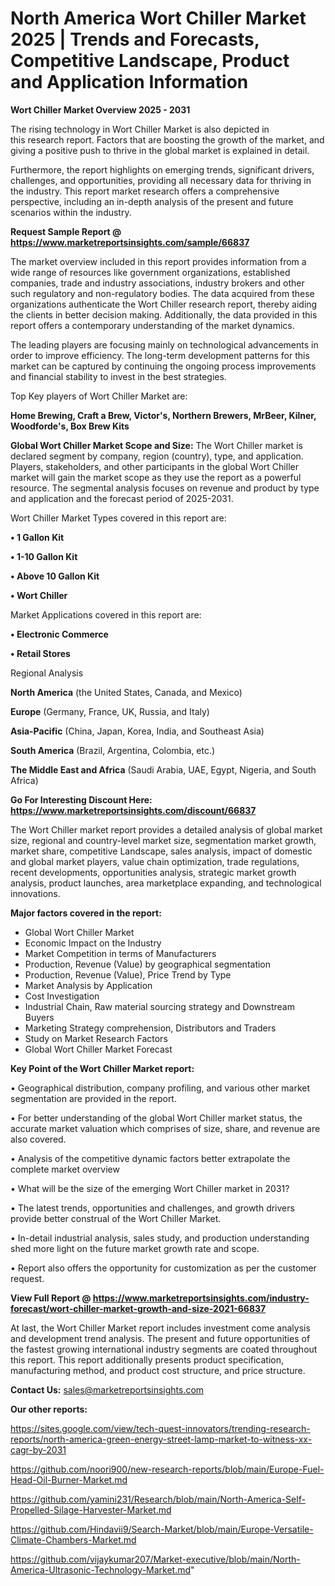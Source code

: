 # North America Wort Chiller Market 2025 | Trends and Forecasts, Competitive Landscape, Product and Application Information

<Strong> Wort Chiller Market Overview 2025 - 2031</strong>

The rising technology in Wort Chiller Market is also depicted in this research report. Factors that are boosting the growth of the market, and giving a positive push to thrive in the global market is explained in detail.

Furthermore, the report highlights on emerging trends, significant drivers, challenges, and opportunities, providing all necessary data for thriving in the industry. This report market research offers a comprehensive perspective, including an in-depth analysis of the present and future scenarios within the industry.

<strong>Request Sample Report @ <a href=https://www.marketreportsinsights.com/sample/66837>https://www.marketreportsinsights.com/sample/66837</a></strong>

The market overview included in this report provides information from a wide range of resources like government organizations, established companies, trade and industry associations, industry brokers and other such regulatory and non-regulatory bodies. The data acquired from these organizations authenticate the Wort Chiller research report, thereby aiding the clients in better decision making. Additionally, the data provided in this report offers a contemporary understanding of the market dynamics.

The leading players are focusing mainly on technological advancements in order to improve efficiency. The long-term development patterns for this market can be captured by continuing the ongoing process improvements and financial stability to invest in the best strategies.

Top Key players of Wort Chiller Market are:

<strong>Home Brewing, Craft a Brew, Victor's, Northern Brewers, MrBeer, Kilner, Woodforde's, Box Brew Kits</strong>

<strong><b>Global Wort Chiller Market Scope and Size:</b></strong>
The Wort Chiller market is declared segment by company, region (country), type, and application. Players, stakeholders, and other participants in the global Wort Chiller market will gain the market scope as they use the report as a powerful resource. The segmental analysis focuses on revenue and product by type and application and the forecast period of 2025-2031.

Wort Chiller Market Types covered in this report are:

<strong>• 1 Gallon Kit

• 1-10 Gallon Kit

• Above 10 Gallon Kit

• Wort Chiller</strong>

Market Applications covered in this report are:

<strong>• Electronic Commerce

• Retail Stores</strong> 

Regional Analysis

<strong>North America</strong> (the United States, Canada, and Mexico)

<strong>Europe</strong> (Germany, France, UK, Russia, and Italy)

<strong>Asia-Pacific</strong> (China, Japan, Korea, India, and Southeast Asia)

<strong>South America</strong> (Brazil, Argentina, Colombia, etc.)

<strong>The Middle East and Africa</strong> (Saudi Arabia, UAE, Egypt, Nigeria, and South Africa)

<strong>Go For Interesting Discount Here: <a href=https://www.marketreportsinsights.com/discount/66837>https://www.marketreportsinsights.com/discount/66837</a></strong>

The Wort Chiller market report provides a detailed analysis of global market size, regional and country-level market size, segmentation market growth, market share, competitive Landscape, sales analysis, impact of domestic and global market players, value chain optimization, trade regulations, recent developments, opportunities analysis, strategic market growth analysis, product launches, area marketplace expanding, and technological innovations.

<strong><b>Major factors covered in the report:</b></strong>
<ul>
  <li>Global Wort Chiller Market </li>
  <li>Economic Impact on the Industry</li>
  <li>Market Competition in terms of Manufacturers</li>
  <li>Production, Revenue (Value) by geographical segmentation</li>
  <li>Production, Revenue (Value), Price Trend by Type</li>
  <li>Market Analysis by Application</li>
  <li>Cost Investigation</li>
  <li>Industrial Chain, Raw material sourcing strategy and Downstream Buyers</li>
  <li>Marketing Strategy comprehension, Distributors and Traders</li>
  <li>Study on Market Research Factors</li>
  <li>Global Wort Chiller Market Forecast</li>
</ul>

<strong><b>Key Point of the Wort Chiller Market report:</b></strong>

• Geographical distribution, company profiling, and various other market segmentation are provided in the report.

• For better understanding of the global Wort Chiller market status, the accurate market valuation which comprises of size, share, and revenue are also covered.

• Analysis of the competitive dynamic factors better extrapolate the complete market overview

• What will be the size of the emerging Wort Chiller market in 2031?

• The latest trends, opportunities and challenges, and growth drivers provide better construal of the Wort Chiller Market.

• In-detail industrial analysis, sales study, and production understanding shed more light on the future market growth rate and scope.

• Report also offers the opportunity for customization as per the customer request.

<strong><b>View Full Report @ <a href=https://www.marketreportsinsights.com/industry-forecast/wort-chiller-market-growth-and-size-2021-66837>https://www.marketreportsinsights.com/industry-forecast/wort-chiller-market-growth-and-size-2021-66837</a></b></strong>


At last, the Wort Chiller Market report includes investment come analysis and development trend analysis. The present and future opportunities of the fastest growing international industry segments are coated throughout this report. This report additionally presents product specification, manufacturing method, and product cost structure, and price structure.

<strong>Contact Us:</strong>
sales@marketreportsinsights.com

<strong>Our other reports:</strong>

<a href=https://sites.google.com/view/tech-quest-innovators/trending-research-reports/north-america-green-energy-street-lamp-market-to-witness-xx-cagr-by-2031>https://sites.google.com/view/tech-quest-innovators/trending-research-reports/north-america-green-energy-street-lamp-market-to-witness-xx-cagr-by-2031</a>

<a href=https://github.com/noori900/new-research-reports/blob/main/Europe-Fuel-Head-Oil-Burner-Market.md>https://github.com/noori900/new-research-reports/blob/main/Europe-Fuel-Head-Oil-Burner-Market.md</a>

<a href=https://github.com/yamini231/Research/blob/main/North-America-Self-Propelled-Silage-Harvester-Market.md>https://github.com/yamini231/Research/blob/main/North-America-Self-Propelled-Silage-Harvester-Market.md</a>

<a href=https://github.com/Hindavii9/Search-Market/blob/main/Europe-Versatile-Climate-Chambers-Market.md>https://github.com/Hindavii9/Search-Market/blob/main/Europe-Versatile-Climate-Chambers-Market.md</a>

<a href=https://github.com/vijaykumar207/Market-executive/blob/main/North-America-Ultrasonic-Technology-Market.md>https://github.com/vijaykumar207/Market-executive/blob/main/North-America-Ultrasonic-Technology-Market.md</a>"
